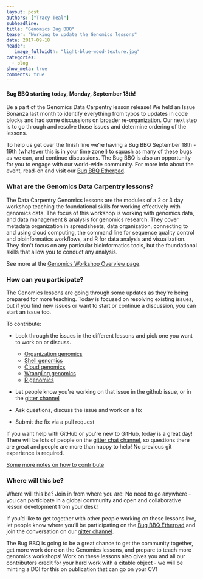 ```yaml
---
layout: post
authors: ["Tracy Teal"]
subheadline:
title: "Genomics Bug BBQ"
teaser: "Working to update the Genomics lessons"
date: 2017-09-18
header: 
   image_fullwidth: "light-blue-wood-texture.jpg"
categories: 
  - blog
show_meta: true
comments: true
---
```



#### Bug BBQ starting today, Monday, September 18th!

Be a part of the Genomics Data Carpentry lesson release!  We held an Issue Bonanza last month to identify everything from typos to updates in code blocks and had some discussions on broader re-organization. Our next step is to go through and resolve those issues and determine ordering of the lessons.

To help us get over the finish line we’re having a Bug BBQ September 18th - 19th (whatever this is in your time zone!) to squash as many of these bugs as we can, and continue discussions. The Bug BBQ is also an opportunity for you to engage with our world-wide community. For more info about the event, read-on and visit our [Bug BBQ Etherpad](http://pad.software-carpentry.org/genomics-bug-bbq).

### What are the Genomics Data Carpentry lessons?

The Data Carpentry Genomics lessons are the modules of a 2 or 3 day workshop teaching the foundational skills for working effectively with genomics data. The focus of this workshop is working with genomics data, and data management & analysis for genomics research. They cover metadata organization in spreadsheets, data organization, connecting to and using cloud computing, the command line for sequence quality control and bioinformatics workflows, and R for data analysis and visualization. They don't focus on any particular bioinformatics tools, but the foundational skills that allow you to conduct any analysis.

See more at the
[Genomics Workshop Overview page](http://www.datacarpentry.org/genomics-workshop/).

### How can you participate?

The Genomics lessons are going through some updates as they're being prepared for more teaching. Today is focused on resolving existing issues, but if you find new issues or want to start or continue a discussion, you can start an issue too.

To contribute:
- Look through the issues in the different lessons and pick one you want to work on or discuss.

  - [Organization genomics](https://github.com/datacarpentry/organization-genomics)
  - [Shell genomics](https://github.com/datacarpentry/shell-genomics)
  - [Cloud genomics](https://github.com/datacarpentry/cloud-genomics)
  - [Wrangling genomics](https://github.com/datacarpentry/wrangling-genomics)
  - [R genomics](https://github.com/datacarpentry/R-genomics)


- Let people know you're working on that issue in the github issue, or in the [gitter channel](https://gitter.im/data-carpentry/Lobby)
- Ask questions, discuss the issue and work on a fix
- Submit the fix via a pull request

If you want help with GitHub or you're new to GitHub, today is a great day! There will be lots of people on the [gitter chat channel](https://gitter.im/data-carpentry/Lobby), so questions there are great and people are more than happy to help! No previous git experience is required.

[Some more notes on how to contribute](https://github.com/datacarpentry/lesson-release/blob/master/how-to-contribute.md)

### Where will this be?

Where will this be? Join in from where you are: No need to go anywhere - you can participate in a global community and open and collaborative lesson development from your desk!

If you’d like to get together with other people working on these lessons live, let people know where you’ll be participating on the [Bug BBQ Etherpad](http://pad.software-carpentry.org/genomics-bug-bbq) and join the conversation on our [gitter channel](https://gitter.im/data-carpentry/Lobby).

The Bug BBQ is going to be a great chance to get the community together, get more work done on the Genomics lessons, and prepare to teach more genomics workshops! Work on these lessons also gives you and all our contributors credit for your hard work with a citable object - we will be minting a DOI for this on publication that can go on your CV!
